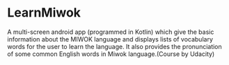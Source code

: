# LearnMiwok
A multi-screen android app (programmed in Kotlin) which give the basic information about the MIWOK language and displays lists of vocabulary words for the user to learn the language. It also provides the pronunciation of some common English words in Miwok language.(Course by Udacity)
